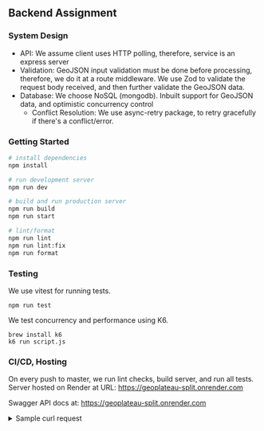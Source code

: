 ## Backend Assignment

### System Design 

- API: We assume client uses HTTP polling, therefore, service is an express server
- Validation: GeoJSON input validation must be done before processing, therefore, we do it at a route middleware. We use Zod to validate the request body received, and then further validate the GeoJSON data.
- Database: We choose NoSQL (mongodb). Inbuilt support for GeoJSON data, and optimistic concurrency control
  - Conflict Resolution: We use async-retry package, to retry gracefully if there's a conflict/error.

### Getting Started

```bash
# install dependencies
npm install

# run development server
npm run dev

# build and run production server 
npm run build
npm run start

# lint/format
npm run lint
npm run lint:fix
npm run format
```

### Testing

We use vitest for running tests. 
```
npm run test
```
We test concurrency and performance using K6. 
```
brew install k6
k6 run script.js
```

### CI/CD, Hosting

On every push to master, we run lint checks, build server, and run all tests.
Server hosted on Render at URL: https://geoplateau-split.onrender.com

Swagger API docs at: https://geoplateau-split.onrender.com

<details>
  <summary>Sample curl request</summary>
  
  ## Curl Request

```bash
curl --location --request POST 'https://geoplateau-split.onrender.com/api/v1/geo/split-building-limit' \
--header 'Content-Type: application/json' \
--data-raw '{
  "refid": 3243211111,
  "building_limits": {
    "type": "FeatureCollection",
    "features": [
      {
        "type": "Feature",
        "properties": {},
        "geometry": {
          "type": "Polygon",
          "coordinates": [
            [
              [
                10.757867266534337,
                59.91339283457274
              ],
              [
                10.756516000002959,
                59.913633000004204
              ],
              [
                10.756398999995643,
                59.91346700000333
              ],
              [
                10.75628300000438,
                59.91330300000502
              ],
              [
                10.756052815307351,
                59.91297582153187
              ],
              [
                10.756245682709302,
                59.912959479672516
              ],
              [
                10.757486364709461,
                59.91285434826322
              ],
              [
                10.757867266534337,
                59.91339283457274
              ]
            ]
          ]
        }
      }
    ]
  },
  "height_plateaus": {
    "type": "FeatureCollection",
    "features": [
      {
        "type": "Feature",
        "geometry": {
          "type": "Polygon",
          "coordinates": [
            [
              [
                10.75678086443506,
                59.91291413160555
              ],
              [
                10.757486364709461,
                59.91285434826322
              ],
              [
                10.757867266534337,
                59.91339283457274
              ],
              [
                10.757212164399775,
                59.91350927037677
              ],
              [
                10.75678086443506,
                59.91291413160555
              ]
            ]
          ]
        },
        "properties": {
          "elevation": 3.63
        }
      },
      {
        "type": "Feature",
        "geometry": {
          "type": "Polygon",
          "coordinates": [
            [
              [
                10.756996990155885,
                59.91321236033006
              ],
              [
                10.757212164399775,
                59.91350927037677
              ],
              [
                10.756516000002959,
                59.913633000004204
              ],
              [
                10.756398999995643,
                59.91346700000333
              ],
              [
                10.756312148500106,
                59.91334421011477
              ],
              [
                10.756996990155885,
                59.91321236033006
              ]
            ]
          ]
        },
        "properties": {
          "elevation": 4.63
        }
      },
      {
        "type": "Feature",
        "geometry": {
          "type": "Polygon",
          "coordinates": [
            [
              [
                10.756312148500106,
                59.91334421011477
              ],
              [
                10.75628300000438,
                59.91330300000502
              ],
              [
                10.756052815307351,
                59.91297582153187
              ],
              [
                10.756245682709302,
                59.912959479672516
              ],
              [
                10.75678086443506,
                59.91291413160555
              ],
              [
                10.756996990155885,
                59.91321236033006
              ],
              [
                10.756312148500106,
                59.91334421011477
              ]
            ]
          ]
        },
        "properties": {
          "elevation": 2.63
        }
      }
    ]
  }
}'

</details>


